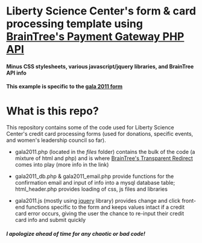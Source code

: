 # Liberty Science Center's form & card processing template using [BrainTree's Payment Gateway PHP API](https://github.com/braintree/braintree_php)
#### Minus CSS stylesheets, various javascript/jquery libraries, and BrainTree API info
#### This example is specific to the [gala 2011 form](https://www.lsc.org/lsc_secure/gala2011)


# What is this repo?
This repository contains some of the code used for Liberty Science Center's credit card processing forms (used for donations, specific events, and women's leadership council so far). 

- gala2011.php (located in the *files* folder) contains the bulk of the code (a mixture of html and php) and is where [BrainTree's Transparent Redirect](http://www.braintreepaymentsolutions.com/credit-card-storage/tokenization) comes into play (more info in the link)

- gala2011_db.php & gala2011_email.php provide functions for the confirmation email and input of info into a mysql database table; html_header.php provides loading of css, js files and libraries

- gala2011.js (mostly using [jquery](https://github.com/jquery/jquery) library) provides change and click front-end functions specific to the form and keeps values intact if a credit card error occurs, giving the user the chance to re-input their credit card info and submit quickly

##### I apologize ahead of time for any chaotic or bad code!
